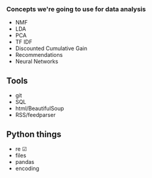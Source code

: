 ### Concepts we're going to use for data analysis

* NMF
* LDA
* PCA
* TF IDF
* Discounted Cumulative Gain
* Recommendations
* Neural Networks

## Tools 
* git
* SQL
* html/BeautifulSoup
* RSS/feedparser

## Python things
* re ☑︎
* files
* pandas
* encoding
